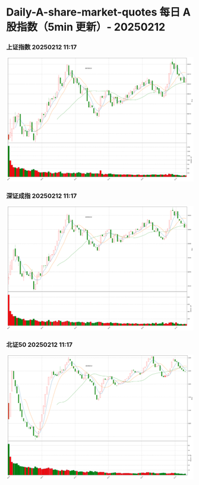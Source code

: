 
# Daily-A-share-market-quotes 每日 A 股指数（5min 更新）- 20250212

### 上证指数 20250212 11:17
![](./fig/2025/2/20250212-sh000001.png)

### 深证成指 20250212 11:17
![](./fig/2025/2/20250212-sz399001.png)

### 北证50 20250212 11:17
![](./fig/2025/2/20250212-bj899050.png)
